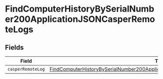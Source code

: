 # FindComputerHistoryBySerialNumber200ApplicationJSONCasperRemoteLogs


## Fields

| Field                                                                                                                                                                                               | Type                                                                                                                                                                                                | Required                                                                                                                                                                                            | Description                                                                                                                                                                                         |
| --------------------------------------------------------------------------------------------------------------------------------------------------------------------------------------------------- | --------------------------------------------------------------------------------------------------------------------------------------------------------------------------------------------------- | --------------------------------------------------------------------------------------------------------------------------------------------------------------------------------------------------- | --------------------------------------------------------------------------------------------------------------------------------------------------------------------------------------------------- |
| `casperRemoteLog`                                                                                                                                                                                   | [FindComputerHistoryBySerialNumber200ApplicationJSONCasperRemoteLogsCasperRemoteLog](../../models/operations/findcomputerhistorybyserialnumber200applicationjsoncasperremotelogscasperremotelog.md) | :heavy_minus_sign:                                                                                                                                                                                  | N/A                                                                                                                                                                                                 |